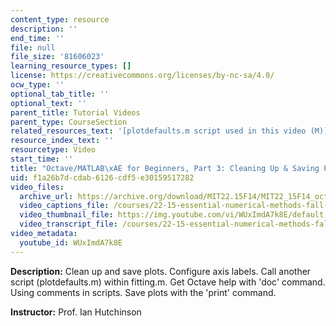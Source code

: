 ```yaml
---
content_type: resource
description: ''
end_time: ''
file: null
file_size: '81606023'
learning_resource_types: []
license: https://creativecommons.org/licenses/by-nc-sa/4.0/
ocw_type: ''
optional_tab_title: ''
optional_text: ''
parent_title: Tutorial Videos
parent_type: CourseSection
related_resources_text: '[plotdefaults.m script used in this video (M)](/courses/22-15-essential-numerical-methods-fall-2014/resources/plotdefaults)'
resource_index_text: ''
resourcetype: Video
start_time: ''
title: "Octave/MATLAB\xAE for Beginners, Part 3: Cleaning Up & Saving Plots"
uid: f1a26b7d-cdab-6126-cdf5-e30159517282
video_files:
  archive_url: https://archive.org/download/MIT22.15F14/MIT22_15F14_octavefit3_720p.mp4
  video_captions_file: /courses/22-15-essential-numerical-methods-fall-2014/1b841ea2dbe65b4184b6568eb612d5ad_WUxImdA7k8E.vtt
  video_thumbnail_file: https://img.youtube.com/vi/WUxImdA7k8E/default.jpg
  video_transcript_file: /courses/22-15-essential-numerical-methods-fall-2014/80855f8b4a94bc5d3454b9f4e457c06e_WUxImdA7k8E.pdf
video_metadata:
  youtube_id: WUxImdA7k8E
---
```


**Description:** Clean up and save plots. Configure axis labels. Call another script (plotdefaults.m) within fitting.m. Get Octave help with 'doc' command. Using comments in scripts. Save plots with the 'print' command.

**Instructor:** Prof. Ian Hutchinson

